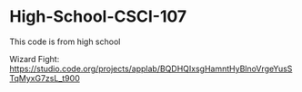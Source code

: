 # High-School-CSCI-107
This code is from high school

Wizard Fight: https://studio.code.org/projects/applab/BQDHQIxsgHamntHyBlnoVrgeYusSTqMyxG7zsL_t900
